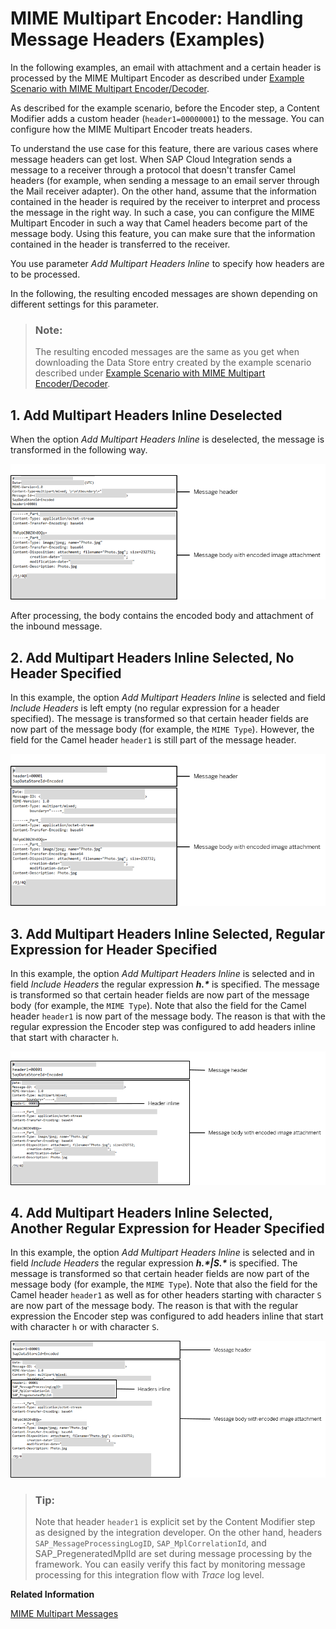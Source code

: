 <!-- loiob446281749fd485382f1bd7a092ebf97 -->

# MIME Multipart Encoder: Handling Message Headers \(Examples\)

In the following examples, an email with attachment and a certain header is processed by the MIME Multipart Encoder as described under [Example Scenario with MIME Multipart Encoder/Decoder](example-scenario-with-mime-multipart-encoder-decoder-80baed3.md).

As described for the example scenario, before the Encoder step, a Content Modifier adds a custom header \(`header1=00000001`\) to the message. You can configure how the MIME Multipart Encoder treats headers.

To understand the use case for this feature, there are various cases where message headers can get lost. When SAP Cloud Integration sends a message to a receiver through a protocol that doesn't transfer Camel headers \(for example, when sending a message to an email server through the Mail receiver adapter\). On the other hand, assume that the information contained in the header is required by the receiver to interpret and process the message in the right way. In such a case, you can configure the MIME Multipart Encoder in such a way that Camel headers become part of the message body. Using this feature, you can make sure that the information contained in the header is transferred to the receiver.

You use parameter *Add Multipart Headers Inline* to specify how headers are to be processed.

In the following, the resulting encoded messages are shown depending on different settings for this parameter.

> ### Note:  
> The resulting encoded messages are the same as you get when downloading the Data Store entry created by the example scenario described under [Example Scenario with MIME Multipart Encoder/Decoder](example-scenario-with-mime-multipart-encoder-decoder-80baed3.md).



<a name="loiob446281749fd485382f1bd7a092ebf97__section_q1t_sbz_rkb"/>

## 1. Add Multipart Headers Inline Deselected

When the option *Add Multipart Headers Inline* is deselected, the message is transformed in the following way.

![](images/MIME_Multipart_Encoder_01_9fc42aa.png)

After processing, the body contains the encoded body and attachment of the inbound message.



<a name="loiob446281749fd485382f1bd7a092ebf97__section_yxb_fcz_rkb"/>

## 2. Add Multipart Headers Inline Selected, No Header Specified

In this example, the option *Add Multipart Headers Inline* is selected and field *Include Headers* is left empty \(no regular expression for a header specified\). The message is transformed so that certain header fields are now part of the message body \(for example, the `MIME Type`\). However, the field for the Camel header `header1` is still part of the message header.

![](images/MIME_Multipart_Encoder_02_a4b8ba5.png)



<a name="loiob446281749fd485382f1bd7a092ebf97__section_g2z_mcz_rkb"/>

## 3. Add Multipart Headers Inline Selected, Regular Expression for Header Specified

In this example, the option *Add Multipart Headers Inline* is selected and in field *Include Headers* the regular expression ***h.\**** is specified. The message is transformed so that certain header fields are now part of the message body \(for example, the `MIME Type`\). Note that also the field for the Camel header `header1` is now part of the message body. The reason is that with the regular expression the Encoder step was configured to add headers inline that start with character `h`.

![](images/MIME_Multipart_Encoder_03_be8375d.png)



<a name="loiob446281749fd485382f1bd7a092ebf97__section_hjw_ls3_xkb"/>

## 4. Add Multipart Headers Inline Selected, Another Regular Expression for Header Specified

In this example, the option *Add Multipart Headers Inline* is selected and in field *Include Headers* the regular expression ***h.\*|S.\**** is specified. The message is transformed so that certain header fields are now part of the message body \(for example, the `MIME Type`\). Note that also the field for the Camel header `header1` as well as for other headers starting with character `S` are now part of the message body. The reason is that with the regular expression the Encoder step was configured to add headers inline that start with character `h` or with character `S`.

![](images/MIME_Multipart_Encoder_04_a0f998a.png)

> ### Tip:  
> Note that header `header1` is explicit set by the Content Modifier step as designed by the integration developer. On the other hand, headers `SAP_MessageProcessingLogID`, `SAP_MplCorrelationId`, and SAP\_PregeneratedMplId are set during message processing by the framework. You can easily verify this fact by monitoring message processing for this integration flow with *Trace* log level.

**Related Information**  


[MIME Multipart Messages](mime-multipart-messages-3816537.md "")


